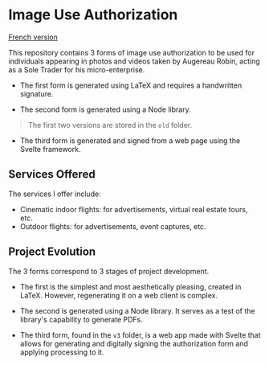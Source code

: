 # Image Use Authorization

[French version](README_FR.md)

This repository contains 3 forms of image use authorization to be used for individuals appearing in photos and videos taken by Augereau Robin, acting as a Sole Trader for his micro-enterprise.

- The first form is generated using LaTeX and requires a handwritten signature.

- The second form is generated using a Node library.

> The first two versions are stored in the `old` folder.

- The third form is generated and signed from a web page using the Svelte framework.

## Services Offered

The services I offer include:

- Cinematic indoor flights: for advertisements, virtual real estate tours, etc.
- Outdoor flights: for advertisements, event captures, etc.

## Project Evolution

The 3 forms correspond to 3 stages of project development.

- The first is the simplest and most aesthetically pleasing, created in LaTeX. However, regenerating it on a web client is complex.

- The second is generated using a Node library. It serves as a test of the library's capability to generate PDFs.

- The third form, found in the `v3` folder, is a web app made with Svelte that allows for generating and digitally signing the authorization form and applying processing to it.
